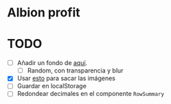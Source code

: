 # Albion profit

# TODO

- [ ] Añadir un fondo de [aquí](https://albiononline.com/wallpapers).
  - [ ] Random, con transparencia y blur
- [x] Usar [esto](https://render.albiononline.com/v1/item/T6_2H_AXE_AVALON@3?quality=5) para sacar las imágenes
- [ ] Guardar en localStorage
- [ ] Redondear decimales en el componente `RowSummary`